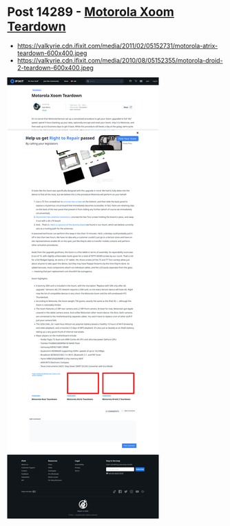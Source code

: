 # Post 14289 - [Motorola Xoom Teardown](https://www.ifixit.com/News/14289/motorola-xoom-teardown)

- https://valkyrie.cdn.ifixit.com/media/2011/02/05152731/motorola-atrix-teardown-600x400.jpeg
- https://valkyrie.cdn.ifixit.com/media/2010/08/05152355/motorola-droid-2-teardown-600x400.jpeg

![screencap](screenshots/22c49163-5f39-4f99-8491-9b921a7b0531.png)
